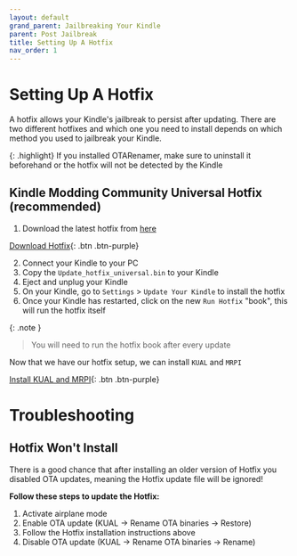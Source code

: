 ```yaml
---
layout: default
grand_parent: Jailbreaking Your Kindle
parent: Post Jailbreak
title: Setting Up A Hotfix
nav_order: 1
---
```


# Setting Up A Hotfix
A hotfix allows your Kindle's jailbreak to persist after updating. There are two different hotfixes and which one you need to install depends on which method you used to jailbreak your Kindle.

{: .highlight}
If you installed OTARenamer, make sure to uninstall it beforehand or the hotfix will not be detected by the Kindle

## Kindle Modding Community Universal Hotfix (recommended)
1. Download the latest hotfix from [here](https://github.com/KindleModding/Hotfix/releases/latest)

[Download Hotfix](https://github.com/KindleModding/Hotfix/releases/latest/download/Update_hotfix_universal.bin){: .btn .btn-purple}

2. Connect your Kindle to your PC
3. Copy the `Update_hotfix_universal.bin` to your Kindle
4. Eject and unplug your Kindle
5. On your Kindle, go to `Settings` > `Update Your Kindle` to install the hotfix
6. Once your Kindle has restarted, click on the new `Run Hotfix` "book", this will run the hotfix itself

{: .note }
> You will need to run the hotfix book after every update
>

Now that we have our hotfix setup, we can install `KUAL` and `MRPI`

[Install KUAL and MRPI](./installing-kual-mrpi){: .btn .btn-purple}


# Troubleshooting

## Hotfix Won't Install
There is a good chance that after installing an older version of Hotfix you disabled OTA updates, meaning the Hotfix update file will be ignored!

**Follow these steps to update the Hotfix:**
1. Activate airplane mode
2. Enable OTA update (KUAL -> Rename OTA binaries -> Restore)
3. Follow the Hotfix installation instructions above
4. Disable OTA update (KUAL -> Rename OTA binaries -> Rename)
